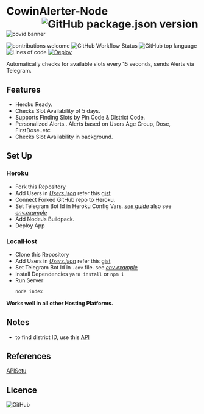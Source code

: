 # CowinAlerter-Node <img align="right" alt="GitHub package.json version" src="https://img.shields.io/github/package-json/v/akshayitzme/cowinAlerter-node?style=for-the-badge">

<img src="https://i0.wp.com/www.platformafrica.com/wp-content/uploads/2021/03/c2.png?fit=1800%2C550&ssl=1" alt="covid banner"/>

![contributions welcome](https://img.shields.io/badge/contributions-welcome-brightgreen.svg?style=for-the-badge) 
![GitHub Workflow Status](https://img.shields.io/github/workflow/status/akshayitzme/cowinAlerter-node/CodeQL?style=for-the-badge)
![GitHub top language](https://img.shields.io/github/languages/top/akshayitzme/cowinAlerter-node?style=for-the-badge)
![Lines of code](https://img.shields.io/tokei/lines/github/akshayitzme/cowinAlerter-node?style=for-the-badge)
[![Deploy](https://www.herokucdn.com/deploy/button.svg)](https://heroku.com/deploy?template=https://github.com/akshayitzme/cowinAlerter-node)

Automatically checks for available slots every 15 seconds, sends Alerts via Telegram. 

## Features
- Heroku Ready.
- Checks Slot Availability of 5 days.
- Supports  Finding Slots by Pin Code & District Code.
- Personalized Alerts.. Alerts based on Users Age Group, Dose, FirstDose..etc
- Checks Slot Availability in background.

## Set Up

### Heroku

- Fork this Repository
- Add Users in *[Users.json](/Database/Users.json)*
	refer this [gist](https://gist.github.com/akshayitzme/57f4c1cba4d3a22f4f2e145b94a225e1)
- Connect Forked GitHub repo to Heroku.
- Set Telegram Bot Id in Heroku Config Vars. *[see guide](https://devcenter.heroku.com/articles/config-vars)* also see *[env.example](env.example)*
- Add NodeJs Buildpack.
- Deploy App

### LocalHost 
- Clone this Repository
- Add Users in *[Users.json](/Database/Users.json)*
	refer this [gist](https://gist.github.com/akshayitzme/57f4c1cba4d3a22f4f2e145b94a225e1)
- Set Telegram Bot Id in `.env` file.  see *[env.example](env.example)*
- Install Dependencies
	 `yarn install`  or  `npm i`
- Run Server
	```bash 
	node index
	```
**Works well in all other Hosting Platforms.**

## Notes
- to find district ID, use this [API](https://apisetu.gov.in/public/marketplace/api/cowin#/Metadata%20APIs/districts)

## References
[APISetu](https://apisetu.gov.in/public/marketplace/api/cowin#/)

## Licence
![GitHub](https://img.shields.io/github/license/akshayitzme/cowinAlerter-node?style=for-the-badge)